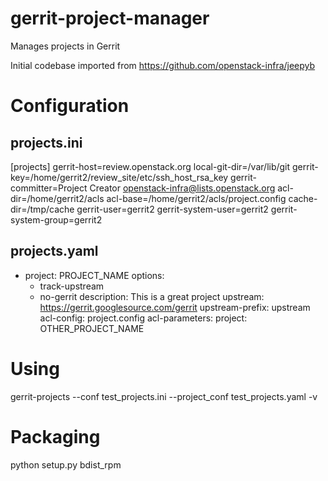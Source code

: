 gerrit-project-manager
======================

Manages projects in Gerrit


Initial codebase imported from https://github.com/openstack-infra/jeepyb

Configuration
=============

projects.ini
------------
[projects]
gerrit-host=review.openstack.org
local-git-dir=/var/lib/git
gerrit-key=/home/gerrit2/review_site/etc/ssh_host_rsa_key
gerrit-committer=Project Creator <openstack-infra@lists.openstack.org>
acl-dir=/home/gerrit2/acls
acl-base=/home/gerrit2/acls/project.config
cache-dir=/tmp/cache
gerrit-user=gerrit2
gerrit-system-user=gerrit2
gerrit-system-group=gerrit2

projects.yaml
-------------
- project: PROJECT_NAME
  options:
   - track-upstream
   - no-gerrit
  description: This is a great project
  upstream: https://gerrit.googlesource.com/gerrit
  upstream-prefix: upstream
  acl-config: project.config
  acl-parameters:
    project: OTHER_PROJECT_NAME

Using
=====
gerrit-projects --conf test_projects.ini --project_conf test_projects.yaml -v

Packaging
=========
python setup.py bdist_rpm
